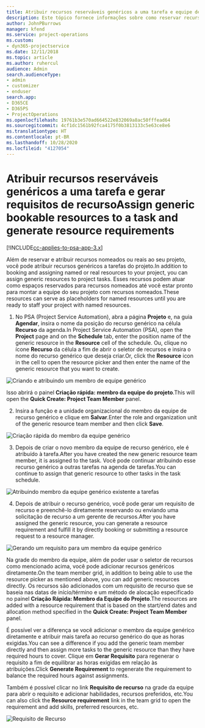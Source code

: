 ```yaml
---
title: Atribuir recursos reserváveis genéricos a uma tarefa e equipe de projeto
description: Este tópico fornece informações sobre como reservar recursos genéricos para tarefas e equipes de projeto.
author: JohnPBurrows
manager: kfend
ms.service: project-operations
ms.custom:
- dyn365-projectservice
ms.date: 12/11/2018
ms.topic: article
ms.author: ruhercul
audience: Admin
search.audienceType:
- admin
- customizer
- enduser
search.app:
- D365CE
- D365PS
- ProjectOperations
ms.openlocfilehash: 19761b3e570ad664522e832069a8ac50fffead64
ms.sourcegitcommit: 4cf1dc1561b92fca4175f0b3813133c5e63ce8e6
ms.translationtype: HT
ms.contentlocale: pt-BR
ms.lasthandoff: 10/28/2020
ms.locfileid: "4127054"
---
```

# <a name="assign-generic-bookable-resources-to-a-task-and-generate-resource-requirements"></a><span data-ttu-id="5e177-103">Atribuir recursos reserváveis genéricos a uma tarefa e gerar requisitos de recurso</span><span class="sxs-lookup"><span data-stu-id="5e177-103">Assign generic bookable resources to a task and generate resource requirements</span></span> 

[!INCLUDE[cc-applies-to-psa-app-3.x](../includes/cc-applies-to-psa-app-3x.md)]

<span data-ttu-id="5e177-104">Além de reservar e atribuir recursos nomeados ou reais ao seu projeto, você pode atribuir recursos genéricos a tarefas do projeto.</span><span class="sxs-lookup"><span data-stu-id="5e177-104">In addition to booking and assigning named or real resources to your project, you can assign generic resources to project tasks.</span></span> <span data-ttu-id="5e177-105">Esses recursos podem atuar como espaços reservados para recursos nomeados até você estar pronto para montar a equipe do seu projeto com recursos nomeados.</span><span class="sxs-lookup"><span data-stu-id="5e177-105">These resources can serve as placeholders for named resources until you are ready to staff your project with named resources.</span></span> 

1. <span data-ttu-id="5e177-106">No PSA (Project Service Automation), abra a página **Projeto** e, na guia **Agendar**, insira o nome da posição do recurso genérico na célula **Recurso** da agenda.</span><span class="sxs-lookup"><span data-stu-id="5e177-106">In Project Service Automation (PSA), open the **Project** page and on the **Schedule** tab, enter the position name of the generic resource in the **Resource** cell of the schedule.</span></span> <span data-ttu-id="5e177-107">Ou, clique no ícone **Recurso** da célula a fim de abrir o seletor de recursos e insira o nome do recurso genérico que deseja criar.</span><span class="sxs-lookup"><span data-stu-id="5e177-107">Or, click the **Resource** icon in the cell to open the resource picker and then enter the name of the generic resource that you want to create.</span></span>

![Criando e atribuindo um membro de equipe genérico](media/RM-how-to-9.png)

<span data-ttu-id="5e177-109">Isso abrirá o painel **Criação rápida: membro da equipe do projeto**.</span><span class="sxs-lookup"><span data-stu-id="5e177-109">This will open the **Quick Create: Project Team Member** panel.</span></span> 

2. <span data-ttu-id="5e177-110">Insira a função e a unidade organizacional do membro da equipe de recurso genérico e clique em **Salvar**.</span><span class="sxs-lookup"><span data-stu-id="5e177-110">Enter the role and organization unit of the generic resource team member and then click **Save**.</span></span>

![Criação rápida do membro da equipe genérico](media/RM-how-to-10.png)

3. <span data-ttu-id="5e177-112">Depois de criar o novo membro da equipe de recurso genérico, ele é atribuído à tarefa.</span><span class="sxs-lookup"><span data-stu-id="5e177-112">After you have created the new generic resource team member, it is assigned to the task.</span></span> <span data-ttu-id="5e177-113">Você pode continuar atribuindo esse recurso genérico a outras tarefas na agenda de tarefas.</span><span class="sxs-lookup"><span data-stu-id="5e177-113">You can continue to assign that generic resource to other tasks in the task schedule.</span></span>

![Atribuindo membro da equipe genérico existente a tarefas](media/RM-how-to-11.png)

4. <span data-ttu-id="5e177-115">Depois de atribuir o recurso genérico, você pode gerar um requisito de recurso e preenchê-lo diretamente reservando ou enviando uma solicitação de recurso a um gerente de recursos.</span><span class="sxs-lookup"><span data-stu-id="5e177-115">After you have assigned the generic resource, you can generate a resource requirement and fulfill it by directly booking or submitting a resource request to a resource manager.</span></span>

![Gerando um requisito para um membro da equipe genérico](media/RM-how-to-12.png)

<span data-ttu-id="5e177-117">Na grade do membro da equipe, além de poder usar o seletor de recursos como mencionado acima, você pode adicionar recursos genéricos diretamente.</span><span class="sxs-lookup"><span data-stu-id="5e177-117">On the team member grid, in addition to being able to use the resource picker as mentioned above, you can add generic resources directly.</span></span> <span data-ttu-id="5e177-118">Os recursos são adicionados com um requisito de recurso que se baseia nas datas de início/término e um método de alocação especificado no painel **Criação Rápida: Membro da Equipe do Projeto**.</span><span class="sxs-lookup"><span data-stu-id="5e177-118">The resources are added with a resource requirement that is based on the start/end dates and allocation method specified in the **Quick Create: Project Team Member** panel.</span></span>

<span data-ttu-id="5e177-119">É possível ver a diferença se você adicionar o membro da equipe genérico diretamente e atribuir mais tarefa ao recurso genérico do que as horas exigidas.</span><span class="sxs-lookup"><span data-stu-id="5e177-119">You can see a difference if you add the generic team member directly and then assign more tasks to the generic resource than they have required hours to cover.</span></span> <span data-ttu-id="5e177-120">Clique em **Gerar Requisito** para regenerar o requisito a fim de equilibrar as horas exigidas em relação às atribuições.</span><span class="sxs-lookup"><span data-stu-id="5e177-120">Click **Generate Requirement** to regenerate the requirement to balance the required hours against assignments.</span></span>

<span data-ttu-id="5e177-121">Também é possível clicar no link **Requisito de recurso** na grade da equipe para abrir o requisito e adicionar habilidades, recursos preferidos, etc.</span><span class="sxs-lookup"><span data-stu-id="5e177-121">You can also click the **Resource requirement** link in the team grid to open the requirement and add skills, preferred resources, etc.</span></span>

![Requisito de Recurso](media/RM-how-to-13.png)

